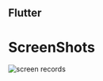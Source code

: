 ## Flutter

# ScreenShots
![screen records](https://github.com/tuozhaobing/NativeFlutter/blob/master/art/bmi_calculator.gif)
